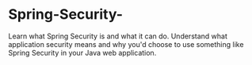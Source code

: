 # Spring-Security-
Learn what Spring Security is and what it can do. Understand what application security means and why you'd choose to use something like Spring Security in your Java web application.
